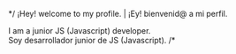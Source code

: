 */ ¡Hey! welcome to my profile. | ¡Ey! bienvenid@ a mi perfil.

I am a junior JS (Javascript) developer.                    
Soy desarrollador junior de JS (Javascript). /*
